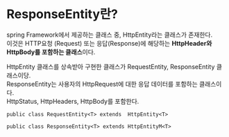 ResponseEntity란?
=====================

spring Framework에서 제공하는 클래스 중, HttpEntity라는 클래스가 존재한다.  
이것은 HTTP요청 (Request) 또는 응답(Response)에 해당하는 **HttpHeader와 HttpBody를 포함하는 클래스**이다.


HttpEntity 클래스를 상속받아 구현한 클래스가 RequestEntity, ResponseEntity 클래스이당.  
ResponseEntity는 사용자의 HttpRequest에 대한 응답 데이터를 포함하는 클래스이다.  
HttpStatus, HttpHeaders, HttpBody를 포함한다.

```
public class RequestEntity<T> extends  HttpEntity<T>

public class ResponseEntity<T> extends HttpEntityM<T>
```
